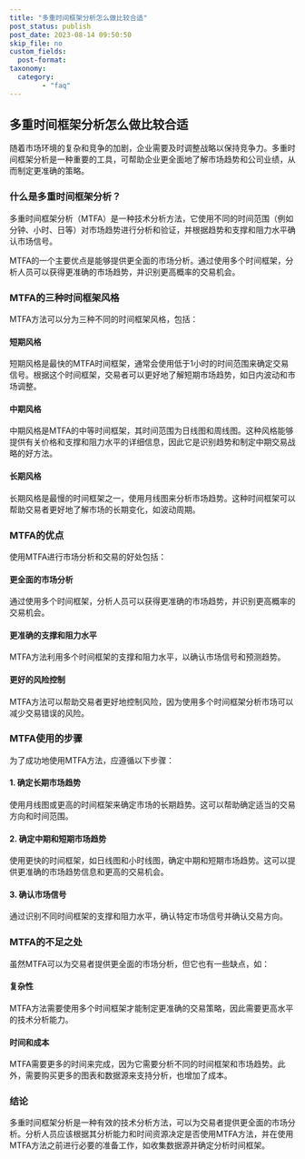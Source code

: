 ```yaml
---
title: "多重时间框架分析怎么做比较合适"
post_status: publish
post_date: 2023-08-14 09:50:50
skip_file: no
custom_fields: 
  post-format: 
taxonomy:
  category:
        - "faq"
---
```


## 多重时间框架分析怎么做比较合适

随着市场环境的复杂和竞争的加剧，企业需要及时调整战略以保持竞争力。多重时间框架分析是一种重要的工具，可帮助企业更全面地了解市场趋势和公司业绩，从而制定更准确的策略。

### 什么是多重时间框架分析？

多重时间框架分析（MTFA）是一种技术分析方法，它使用不同的时间范围（例如分钟、小时、日等）对市场趋势进行分析和验证，并根据趋势和支撑和阻力水平确认市场信号。

MTFA的一个主要优点是能够提供更全面的市场分析。通过使用多个时间框架，分析人员可以获得更准确的市场趋势，并识别更高概率的交易机会。

### MTFA的三种时间框架风格

MTFA方法可以分为三种不同的时间框架风格，包括：

#### 短期风格

短期风格是最快的MTFA时间框架，通常会使用低于1小时的时间范围来确定交易信号。根据这个时间框架，交易者可以更好地了解短期市场趋势，如日内波动和市场调整。

#### 中期风格

中期风格是MTFA的中等时间框架，其时间范围为日线图和周线图。这种风格能够提供有关价格和支撑和阻力水平的详细信息，因此它是识别趋势和制定中期交易战略的好方法。

#### 长期风格

长期风格是最慢的时间框架之一，使用月线图来分析市场趋势。这种时间框架可以帮助交易者更好地了解市场的长期变化，如波动周期。

### MTFA的优点

使用MTFA进行市场分析和交易的好处包括：

#### 更全面的市场分析

通过使用多个时间框架，分析人员可以获得更准确的市场趋势，并识别更高概率的交易机会。

#### 更准确的支撑和阻力水平

MTFA方法利用多个时间框架的支撑和阻力水平，以确认市场信号和预测趋势。

#### 更好的风险控制

MTFA方法可以帮助交易者更好地控制风险，因为使用多个时间框架分析市场可以减少交易错误的风险。

### MTFA使用的步骤

为了成功地使用MTFA方法，应遵循以下步骤：

#### 1. 确定长期市场趋势

使用月线图或更高的时间框架来确定市场的长期趋势。这可以帮助确定适当的交易方向和时间范围。

#### 2. 确定中期和短期市场趋势

使用更快的时间框架，如日线图和小时线图，确定中期和短期市场趋势。这可以提供更准确的市场趋势信息和更高的交易机会。

#### 3. 确认市场信号

通过识别不同时间框架的支撑和阻力水平，确认特定市场信号并确认交易方向。

### MTFA的不足之处

虽然MTFA可以为交易者提供更全面的市场分析，但它也有一些缺点，如：

#### 复杂性

MTFA方法需要使用多个时间框架才能制定更准确的交易策略，因此需要更高水平的技术分析能力。

#### 时间和成本

MTFA需要更多的时间来完成，因为它需要分析不同的时间框架和市场趋势。此外，需要购买更多的图表和数据源来支持分析，也增加了成本。

### 结论

多重时间框架分析是一种有效的技术分析方法，可以为交易者提供更全面的市场分析。分析人员应该根据其分析能力和时间资源决定是否使用MTFA方法，并在使用MTFA方法之前进行必要的准备工作，如收集数据源并确定分析时间框架。
